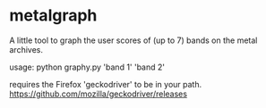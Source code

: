 # metalgraph

A little tool to graph the user scores of (up to 7) bands on the metal archives.

usage: python graphy.py 'band 1' 'band 2'

requires the Firefox 'geckodriver' to be in your path. https://github.com/mozilla/geckodriver/releases
